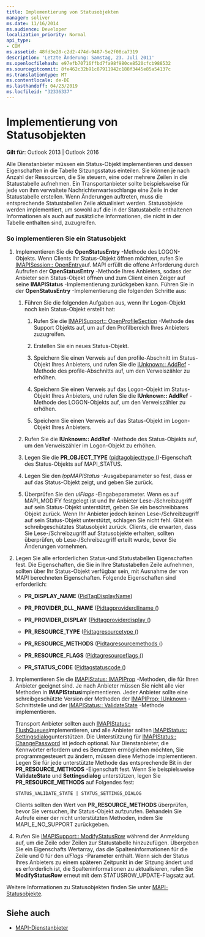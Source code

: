 ```yaml
---
title: Implementierung von Statusobjekten
manager: soliver
ms.date: 11/16/2014
ms.audience: Developer
localization_priority: Normal
api_type:
- COM
ms.assetid: 48fd3e28-c2d2-474d-9487-5e2f08ca7319
description: 'Letzte Änderung: Samstag, 23. Juli 2011'
ms.openlocfilehash: e97efb70716ffbd7fa98f980ce8520cfcb988532
ms.sourcegitcommit: 8fe462c32b91c87911942c188f3445e85a54137c
ms.translationtype: MT
ms.contentlocale: de-DE
ms.lasthandoff: 04/23/2019
ms.locfileid: "32336337"
---
```

# <a name="status-object-implementation"></a>Implementierung von Statusobjekten

**Gilt für**: Outlook 2013 | Outlook 2016 
  
Alle Dienstanbieter müssen ein Status-Objekt implementieren und dessen Eigenschaften in die Tabelle Sitzungsstatus einteilen. Sie können je nach Anzahl der Ressourcen, die Sie steuern, eine oder mehrere Zeilen in die Statustabelle aufnehmen. Ein Transportanbieter sollte beispielsweise für jede von ihm verwaltete Nachrichtenwarteschlange eine Zeile in der Statustabelle erstellen. Wenn Änderungen auftreten, muss die entsprechende Statustabellen Zeile aktualisiert werden. Statusobjekte werden implementiert, um sowohl auf die in der Statustabelle enthaltenen Informationen als auch auf zusätzliche Informationen, die nicht in der Tabelle enthalten sind, zuzugreifen.
  
### <a name="to-implement-a-status-object"></a>So implementieren Sie ein Statusobjekt

1. Implementieren Sie die **OpenStatusEntry** -Methode des LOGON-Objekts. Wenn Clients Ihr Status-Objekt öffnen möchten, rufen Sie [IMAPISession:: OpenEntry](imapisession-openentry.md)auf. MAPI erfüllt die offene Anforderung durch Aufrufen der **OpenStatusEntry** -Methode Ihres Anbieters, sodass der Anbieter sein Status-Objekt öffnen und zum Client einen Zeiger auf seine **IMAPIStatus** -Implementierung zurückgeben kann. Führen Sie in der **OpenStatusEntry** -Implementierung die folgenden Schritte aus: 
    
   1. Führen Sie die folgenden Aufgaben aus, wenn Ihr Logon-Objekt noch kein Status-Objekt erstellt hat:
    
      1. Rufen Sie die [IMAPISupport:: OpenProfileSection](imapisupport-openprofilesection.md) -Methode des Support Objekts auf, um auf den Profilbereich Ihres Anbieters zuzugreifen. 
          
      2. Erstellen Sie ein neues Status-Objekt.
          
      3. Speichern Sie einen Verweis auf den profile-Abschnitt im Status-Objekt Ihres Anbieters, und rufen Sie die [IUnknown:: AddRef](https://msdn.microsoft.com/library/b4316efd-73d4-4995-b898-8025a316ba63%28Office.15%29.aspx) -Methode des profile-Abschnitts auf, um den Verweiszähler zu erhöhen. 
          
      4. Speichern Sie einen Verweis auf das Logon-Objekt im Status-Objekt Ihres Anbieters, und rufen Sie die **IUnknown:: AddRef** -Methode des LOGON-Objekts auf, um den Verweiszähler zu erhöhen. 
          
      5. Speichern Sie einen Verweis auf das Status-Objekt im Logon-Objekt Ihres Anbieters.
    
   2. Rufen Sie die **IUnknown:: AddRef** -Methode des Status-Objekts auf, um den Verweiszähler im Logon-Objekt zu erhöhen. 
    
   3. Legen Sie die **PR_OBJECT_TYPE** ([pidtagobjecttype (](pidtagobjecttype-canonical-property.md))-Eigenschaft des Status-Objekts auf MAPI_STATUS.
    
   4. Legen Sie den _lppMAPIStatus_ -Ausgabeparameter so fest, dass er auf das Status-Objekt zeigt, und geben Sie zurück. 
    
   5. Überprüfen Sie den _ulFlags_ -Eingabeparameter. Wenn es auf MAPI_MODIFY festgelegt ist und Ihr Anbieter Lese-/Schreibzugriff auf sein Status-Objekt unterstützt, geben Sie ein beschreibbares Objekt zurück. Wenn Ihr Anbieter jedoch keinen Lese-/Schreibzugriff auf sein Status-Objekt unterstützt, schlagen Sie nicht fehl. Gibt ein schreibgeschütztes Statusobjekt zurück. Clients, die erwarten, dass Sie Lese-/Schreibzugriff auf Statusobjekte erhalten, sollten überprüfen, ob Lese-/Schreibzugriff erteilt wurde, bevor Sie Änderungen vornehmen. 
    
2. Legen Sie alle erforderlichen Status-und Statustabellen Eigenschaften fest. Die Eigenschaften, die Sie in Ihre Statustabellen Zeile aufnehmen, sollten über Ihr Status-Objekt verfügbar sein, mit Ausnahme der von MAPI berechneten Eigenschaften. Folgende Eigenschaften sind erforderlich:
    
   - **PR_DISPLAY_NAME** ([PidTagDisplayName](pidtagdisplayname-canonical-property.md))
    
   - **PR_PROVIDER_DLL_NAME** ([Pidtagproviderdllname (](pidtagproviderdllname-canonical-property.md))
    
   - **PR_PROVIDER_DISPLAY** ([Pidtagproviderdisplay (](pidtagproviderdisplay-canonical-property.md))
    
   - **PR_RESOURCE_TYPE** ([Pidtagresourcetype (](pidtagresourcetype-canonical-property.md))
    
   - **PR_RESOURCE_METHODS** ([Pidtagresourcemethods (](pidtagresourcemethods-canonical-property.md))
    
   - **PR_RESOURCE_FLAGS** ([Pidtagresourceflags (](pidtagresourceflags-canonical-property.md))
    
   - **PR_STATUS_CODE** ([Pidtagstatuscode (](pidtagstatuscode-canonical-property.md))
    
3. Implementieren Sie die [IMAPIStatus: IMAPIProp](imapistatusimapiprop.md) -Methoden, die für Ihren Anbieter geeignet sind. Je nach Anbieter müssen Sie nicht alle vier Methoden in **IMAPIStatus**implementieren. Jeder Anbieter sollte eine schreibgeschützte Version der Methoden der [IMAPIProp: IUnknown](imapipropiunknown.md) -Schnittstelle und der [IMAPIStatus:: ValidateState](imapistatus-validatestate.md) -Methode implementieren. 

   Transport Anbieter sollten auch [IMAPIStatus:: FlushQueues](imapistatus-flushqueues.md)implementieren, und alle Anbieter sollten [IMAPIStatus:: Settingsdialog](imapistatus-settingsdialog.md)unterstützen. Die Unterstützung für [IMAPIStatus:: ChangePassword](imapistatus-changepassword.md) ist jedoch optional. Nur Dienstanbieter, die Kennwörter erfordern und es Benutzern ermöglichen möchten, Sie programmgesteuert zu ändern, müssen diese Methode implementieren. Legen Sie für jede unterstützte Methode das entsprechende Bit in der **PR_RESOURCE_METHODS** -Eigenschaft fest. Wenn Sie beispielsweise **ValidateState** und **Settingsdialog** unterstützen, legen Sie **PR_RESOURCE_METHODS** auf Folgendes fest: 
    
   `STATUS_VALIDATE_STATE | STATUS_SETTINGS_DIALOG`
    
   Clients sollten den Wert von **PR_RESOURCE_METHODS** überprüfen, bevor Sie versuchen, Ihr Status-Objekt aufzurufen. Behandeln Sie Aufrufe einer der nicht unterstützten Methoden, indem Sie MAPI_E_NO_SUPPORT zurückgeben. 
    
4. Rufen Sie [IMAPISupport:: ModifyStatusRow](imapisupport-modifystatusrow.md) während der Anmeldung auf, um die Zeile oder Zeilen zur Statustabelle hinzuzufügen. Übergeben Sie ein Eigenschafts Wertarray, das die Spalteninformationen für die Zeile und 0 für den _ulFlags_ -Parameter enthält. Wenn sich der Status Ihres Anbieters zu einem späteren Zeitpunkt in der Sitzung ändert und es erforderlich ist, die Spalteninformationen zu aktualisieren, rufen Sie **ModifyStatusRow** erneut mit dem STATUSROW_UPDATE-Flagsatz auf. 
    
Weitere Informationen zu Statusobjekten finden Sie unter [MAPI-Statusobjekte](mapi-status-objects.md).
  
## <a name="see-also"></a>Siehe auch

- [MAPI-Dienstanbieter](mapi-service-providers.md)

